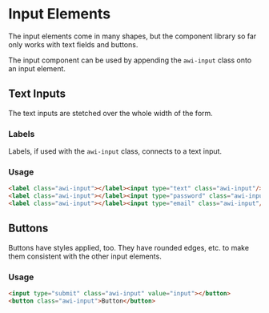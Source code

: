 # Input Elements

The input elements come in many shapes, but the component library so
far only works with text fields and buttons.

The input component can be used by appending the `awi-input` class
onto an input element.

## Text Inputs

The text inputs are stetched over the whole width of the form.

### Labels

Labels, if used with the `awi-input` class, connects to a text
input.

### Usage
```html
<label class="awi-input"></label><input type="text" class="awi-input"/>
<label class="awi-input"></label><input type="password" class="awi-input"/>
<label class="awi-input"></label><input type="email" class="awi-input"/>
```

## Buttons

Buttons have styles applied, too.
They have rounded edges, etc. to make them consistent with the other
input elements.

### Usage
```html
<input type="submit" class="awi-input" value="input"></button>
<button class="awi-input">Button</button>
```